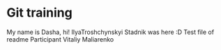 # Git training
My name is Dasha, hi!
IlyaTroshchynskyi
Stadnik was here :D
Test file of readme
Participant Vitaliy Maliarenko
